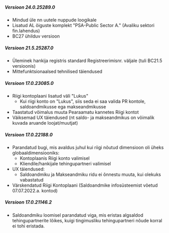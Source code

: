 ---
---
##### Versioon 24.0.25289.0
- Mindud üle nn uutele nuppude loogikale
- Lisatud AL õiguste komplekt "PSA-Public Sector A." (Avaliku sektori fin.lahendus)
- BC27 ühilduv versioon  

##### Versioon 21.5.25287.0
- Üleminek hankija registris standard Registreerimisnr. väljale (tuli BC21.5 versioonis)
- Mittefunktsionaalsed tehnilised täiendused   

##### Versioon 17.0.23085.0
- Riigi kontoplaani lisatud väli "Lukus"
  - Kui riigi konto on "Lukus", siis seda ei saa valida PR kontole, saldoandmikusse ega makseandmikusse
- Taastatud võimalus muuta Pearaamatu kannetes Riigi kontot
- Väiksemad UX täiendused (nt saldo- ja makseandmikus on võimalik kuvada aruande loojat/muutjat)

##### Versioon 17.0.22188.0
- Parandatud bugi, mis avaldus juhul kui riigi nõutud dimensioon oli üheks globaaldimensiooniks:
  - Kontoplaanis Riigi konto valimisel
  - Kliendile/hankijale tehingupartneri valimisel
- UX täiendused:
  - Saldoandmiku ja Makseandmiku ridu ei õnnestu muuta, kui olekuks vabastatud
- Värskendatud Riigi Kontoplaani (Saldoandmike infosüsteemist võetud 07.07.2022.a. kontod)

##### Versioon 17.0.21146.2
- Saldoandmiku loomisel parandatud viga, mis eristas algsaldod tehingupartnerite lõikes, kuigi tingimusliku tehingupartneri nõude korral ei tohi eristada.
